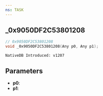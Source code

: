 ```yaml
---
ns: TASK
---
```

## _0x9050DF2C53801208

```c
// 0x9050DF2C53801208
void _0x9050DF2C53801208(Any p0, Any p1);
```

```
NativeDB Introduced: v1207
```

## Parameters
* **p0**:
* **p1**:

